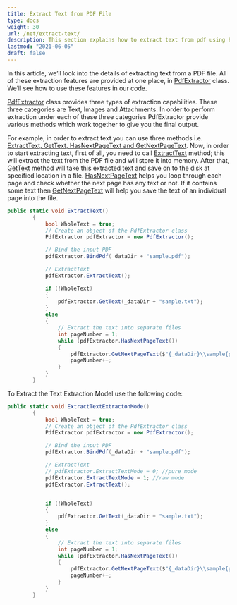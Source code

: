 ```yaml
---
title: Extract Text from PDF File
type: docs
weight: 30
url: /net/extract-text/
description: This section explains how to extract text from pdf using PdfExtractor class.
lastmod: "2021-06-05"
draft: false
---
```


In this article, we’ll look into the details of extracting text from a PDF file. All of these extraction features are provided at one place, in [PdfExtractor](http://www.aspose.com/api/net/pdf/aspose.pdf.facades/pdfextractor) class. We’ll see how to use these features in our code.

[PdfExtractor](http://www.aspose.com/api/net/pdf/aspose.pdf.facades/pdfextractor) class provides three types of extraction capabilities. These three categories are Text, Images and Attachments. In order to perform extraction under each of these three categories PdfExtractor provide various methods which work together to give you the final output.

For example, in order to extract text you can use three methods i.e. [ExtractText, GetText, HasNextPageText and GetNextPageText](http://www.aspose.com/api/net/pdf/aspose.pdf.facades/pdfextractor/methods/index). Now, in order to start extracting text, first of all, you need to call [ExtractText](http://www.aspose.com/api/net/pdf/aspose.pdf.facades/pdfextractor/methods/extracttext/index) method; this will extract the text from the PDF file and will store it into memory. After that, [GetText](http://www.aspose.com/api/net/pdf/aspose.pdf.facades/pdfextractor/methods/gettext/index) method will take this extracted text and save on to the disk at specified location in a file. [HasNextPageText](http://www.aspose.com/api/net/pdf/aspose.pdf.facades/pdfextractor/methods/hasnextpagetext) helps you loop through each page and check whether the next page has any text or not. If it contains some text then [GetNextPageText](http://www.aspose.com/api/net/pdf/aspose.pdf.facades/pdfextractor/methods/getnextpagetext/index) will help you save the text of an individual page into the file.

```csharp
public static void ExtractText()
        {
            bool WholeText = true;
            // Create an object of the PdfExtractor class
            PdfExtractor pdfExtractor = new PdfExtractor();

            // Bind the input PDF
            pdfExtractor.BindPdf(_dataDir + "sample.pdf");

            // ExtractText
            pdfExtractor.ExtractText();

            if (!WholeText)
            {
                pdfExtractor.GetText(_dataDir + "sample.txt");
            }
            else
            {
                // Extract the text into separate files
                int pageNumber = 1;
                while (pdfExtractor.HasNextPageText())
                {
                    pdfExtractor.GetNextPageText($"{_dataDir}\\sample{pageNumber:D3}.txt");
                    pageNumber++;
                }
            }
        }
```

To Extract the Text Extraction Model use the following code:

```csharp
public static void ExtractTextExtractonMode()
        {
            bool WholeText = true;
            // Create an object of the PdfExtractor class
            PdfExtractor pdfExtractor = new PdfExtractor();

            // Bind the input PDF
            pdfExtractor.BindPdf(_dataDir + "sample.pdf");

            // ExtractText
            // pdfExtractor.ExtractTextMode = 0; //pure mode
            pdfExtractor.ExtractTextMode = 1; //raw mode
            pdfExtractor.ExtractText();


            if (!WholeText)
            {
                pdfExtractor.GetText(_dataDir + "sample.txt");
            }
            else
            {
                // Extract the text into separate files
                int pageNumber = 1;
                while (pdfExtractor.HasNextPageText())
                {
                    pdfExtractor.GetNextPageText($"{_dataDir}\\sample{pageNumber:D3}.txt");
                    pageNumber++;
                }
            }
        }
```


